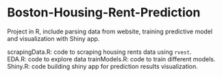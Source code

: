 # Boston-Housing-Rent-Prediction
Project in R, include parsing data from website, training predictive model and visualization with Shiny app.

scrapingData.R: code to scraping housing rents data using `rvest`.  
EDA.R: code to explore data 
trainModels.R: code to train different models.  
Shiny.R: code building shiny app for prediction results visualization.  
